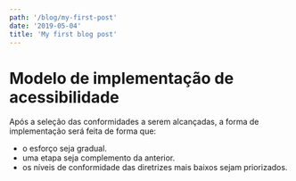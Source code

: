 ```yaml
---
path: '/blog/my-first-post'
date: '2019-05-04'
title: 'My first blog post'
---
```


# Modelo de implementação de acessibilidade

Após a seleção das conformidades a serem alcançadas, a forma de implementação será feita de forma que:

- o esforço seja gradual.
- uma etapa seja complemento da anterior.
- os níveis de conformidade das diretrizes mais baixos sejam priorizados.

